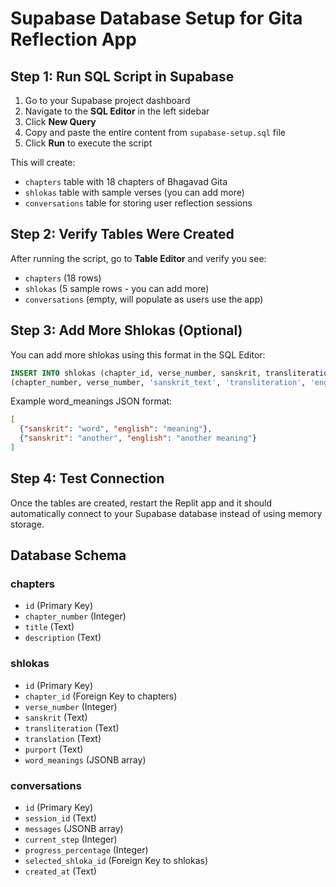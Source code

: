 # Supabase Database Setup for Gita Reflection App

## Step 1: Run SQL Script in Supabase

1. Go to your Supabase project dashboard
2. Navigate to the **SQL Editor** in the left sidebar
3. Click **New Query**
4. Copy and paste the entire content from `supabase-setup.sql` file
5. Click **Run** to execute the script

This will create:
- `chapters` table with 18 chapters of Bhagavad Gita
- `shlokas` table with sample verses (you can add more)
- `conversations` table for storing user reflection sessions

## Step 2: Verify Tables Were Created

After running the script, go to **Table Editor** and verify you see:
- `chapters` (18 rows)
- `shlokas` (5 sample rows - you can add more)
- `conversations` (empty, will populate as users use the app)

## Step 3: Add More Shlokas (Optional)

You can add more shlokas using this format in the SQL Editor:

```sql
INSERT INTO shlokas (chapter_id, verse_number, sanskrit, transliteration, translation, purport, word_meanings) VALUES
(chapter_number, verse_number, 'sanskrit_text', 'transliteration', 'english_translation', 'purport_text', 'word_meanings_json'::jsonb);
```

Example word_meanings JSON format:
```json
[
  {"sanskrit": "word", "english": "meaning"},
  {"sanskrit": "another", "english": "another meaning"}
]
```

## Step 4: Test Connection

Once the tables are created, restart the Replit app and it should automatically connect to your Supabase database instead of using memory storage.

## Database Schema

### chapters
- `id` (Primary Key)
- `chapter_number` (Integer)
- `title` (Text)
- `description` (Text)

### shlokas
- `id` (Primary Key)  
- `chapter_id` (Foreign Key to chapters)
- `verse_number` (Integer)
- `sanskrit` (Text)
- `transliteration` (Text)
- `translation` (Text)
- `purport` (Text)
- `word_meanings` (JSONB array)

### conversations
- `id` (Primary Key)
- `session_id` (Text)
- `messages` (JSONB array)
- `current_step` (Integer)
- `progress_percentage` (Integer)
- `selected_shloka_id` (Foreign Key to shlokas)
- `created_at` (Text)